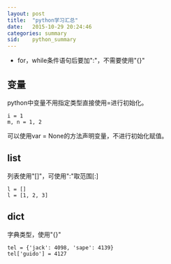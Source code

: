 ```yaml
---
layout: post
title:  "python学习汇总"
date:   2015-10-29 20:24:46
categories: summary
sid:    python_summary
---
```


+ for，while条件语句后要加":"，不需要使用"{}"

## 变量
python中变量不用指定类型直接使用=进行初始化。

	i = 1
	m, n = 1, 2
可以使用var = None的方法声明变量，不进行初始化赋值。

## list
列表使用"[]"，可使用":"取范围[:]

	l = []
	l = [1, 2, 3]	

## dict
字典类型，使用"{}"

	tel = {'jack': 4098, 'sape': 4139}
	tel['guido'] = 4127

	
